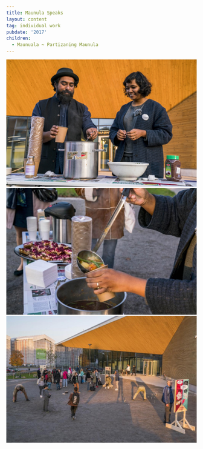 ```yaml
---
title: Maunula Speaks
layout: content
tag: individual work
pubdate: '2017'
children:
  - Maunuala ~ Partizaning Maunula
---
```

![Partizaning Maunula, Ali Akbar Mehta and Vidha Saumya making soup, 2017, photo: Vesa Pekka Gronfors](/assets/img/partizaningmaunula-ali-vidha-soup_photovesapekkagronfors-web.jpg)
![Partizaning Maunula, Ali Akbar Mehta and Vidha Saumya making soup, 2017, photo: Vesa Pekka Gronfors](/assets/img/PartizaningMaunula-Soup2_photoVesaPekkaGronfors-web.jpg)
![Partizaning Maunula, installation view, photo: Vesa Pekka Gronfors](/assets/img/PartizaningMaunula_photo27_VesaPekkaGronfors_web.jpg)
